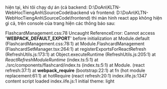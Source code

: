 hiện tại, khi tôi chạy dự án (cả backend: D:\DoAn\KLTN-WebHocTiengAnh\SourceCode\backend và frontend: D:\DoAn\KLTN-WebHocTiengAnh\SourceCode\frontend) thì màn hình react app không hiện gì cả, trên console của trang hiện các thông báo sau:

FlashcardManagement.css:78  Uncaught ReferenceError: Cannot access '__WEBPACK_DEFAULT_EXPORT__' before initialization
    at Module.default (FlashcardManagement.css:78:1)
    at Module.FlashcardManagement (FlashcardSetManager.tsx:264:1)
    at registerExportsForReactRefresh (RefreshUtils.js:173:1)
    at Object.executeRuntime (RefreshUtils.js:205:1)
    at $ReactRefreshModuleRuntime$ (index.ts:5:1)
    at ./src/components/flashcard/index.ts (index.ts:5:1)
    at Module.<anonymous> (react refresh:37:1)
    at __webpack_require__ (bootstrap:22:1)
    at fn (hot module replacement:61:1)
    at hotRequire (react refresh:20:1)
index.iife.js:1347 content script loaded
index.iife.js:1 initial theme: light